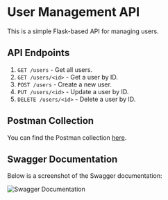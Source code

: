 # User Management API

This is a simple Flask-based API for managing users.

## API Endpoints

1. `GET /users` - Get all users.
2. `GET /users/<id>` - Get a user by ID.
3. `POST /users` - Create a new user.
4. `PUT /users/<id>` - Update a user by ID.
5. `DELETE /users/<id>` - Delete a user by ID.

## Postman Collection

You can find the Postman collection [here](https://api.postman.com/collections/39033658-ba233b7c-df05-4c2e-b23b-f70c9f3a7472?access_key=PMAT-01JA8R3KYXG93RQ5SYK68DV6TQ).

## Swagger Documentation

Below is a screenshot of the Swagger documentation:

![Swagger Documentation](https://drive.google.com/file/d/1CJVaJu7SeUn4iBb5gi75ANJyhgreOQYY/view?usp=sharing)
